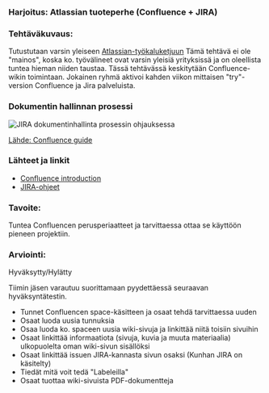 ### Harjoitus:  Atlassian tuoteperhe (Confluence + JIRA)

### Tehtäväkuvaus:

Tutustutaan varsin yleiseen [Atlassian-työkaluketjuun](https://www.atlassian.com/software/confluence/try)
Tämä tehtävä ei ole "mainos", koska ko. työvälineet ovat varsin yleisiä yrityksissä ja on oleellista tuntea hieman niiden taustaa. Tässä tehtävässä keskitytään Confluence-wikin toimintaan.
Jokainen ryhmä aktivoi kahden viikon mittaisen  "try"-version Confluence ja Jira palveluista.

### Dokumentin hallinnan prosessi

![JIRA dokumentinhallinta prosessin ohjauksessa](https://confluence.atlassian.com/jiracorecloud/files/803373920/803373923/1/1455171784603/processmanagementcore.png)

[Lähde: Confluence guide](https://confluence.atlassian.com/jiracorecloud/process-management-with-jira-780866595.html)

### Lähteet ja linkit

* [Confluence introduction](https://www.youtube.com/watch?v=y1YTsMTrC7c)
* [JIRA-ohjeet](http://www.guru99.com/jira-tutorial-a-complete-guide-for-beginners.html)



### Tavoite:

Tuntea Confluencen perusperiaatteet ja tarvittaessa ottaa se käyttöön pieneen projektiin.

### Arviointi:

Hyväksytty/Hylätty

Tiimin jäsen varautuu suorittamaan pyydettäessä seuraavan hyväksyntätestin. 

* Tunnet Confluencen space-käsitteen ja osaat tehdä tarvittaessa uuden
* Osaat luoda uusia tunnuksia
* Osaa luoda ko. spaceen uusia wiki-sivuja ja linkittää niitä toisiin sivuihin
* Osaat linkittää informaatiota (sivuja, kuvia ja muuta materiaalia) ulkopuolelta oman wiki-sivun sisällöksi
* Osaat linkittää issuen JIRA-kannasta sivun osaksi (Kunhan JIRA on käsitelty)
* Tiedät mitä voit tedä "Labeleilla"
* Osaat tuottaa wiki-sivuista PDF-dokumentteja



